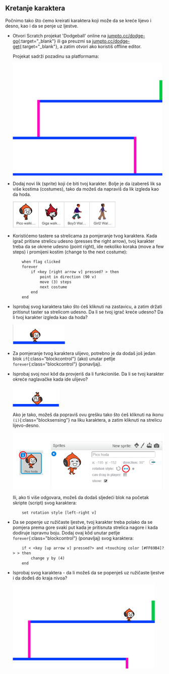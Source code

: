 ## Kretanje karaktera

Počnimo tako što ćemo kreirati karaktera koji može da se kreće lijevo i desno, kao i da se penje uz ljestve.

+ Otvori Scratch projekat 'Dodgeball' online na <a href="http://jumpto.cc/dodge-go" target="_blank">jumpto.cc/dodge-go</a>{:target="_blank"} ili ga preuzmi sa <a href="http://jumpto.cc/dodge-get" target="_blank">jumpto.cc/dodge-get</a>{:target="_blank"}, a zatim otvori ako koristiš offline editor.
    
    Projekat sadrži pozadinu sa platformama:
    
    ![screenshot](images/dodge-background.png)

+ Dodaj novi lik (sprite) koji će biti tvoj karakter. Bolje je da izabereš lik sa više kostima (costumes), tako da možeš da napraviš da lik izgleda kao da hoda.
    
    ![screenshot](images/dodge-characters.png)

+ Koristićemo tastere sa strelicama za pomjeranje tvog karaktera. Kada igrač pritisne strelicu udesno (presses the right arrow), tvoj karakter treba da se okrene udesno (point right), ide nekoliko koraka (move a few steps) i promijeni kostim (change to the next costume):
    
    ```blocks
        when flag clicked
        forever
            if <key [right arrow v] pressed? > then
                point in direction (90 v)
                move (3) steps
                next costume
            end
        end
    ```

+ Isprobaj svog karaktera tako što ćeš kliknuti na zastavicu, a zatim držati pritisnut taster sa strelicom udesno. Da li se tvoj igrač kreće udesno? Da li tvoj karakter izgleda kao da hoda?
    
    ![screenshot](images/dodge-walking.png)

+ Za pomjeranje tvog karaktera ulijevo, potrebno je da dodaš još jedan blok `if`{:class="blockcontrol"} (ako) unutar petlje `forever`{:class="blockcontrol"} (ponavljaj).

+ Isprobaj svoj novi kôd da provjeriš da li funkcioniše. Da li se tvoj karakter okreće naglavačke kada ide ulijevo?
    
    ![screenshot](images/dodge-upside-down.png)
    
    Ako je tako, možeš da popraviš ovu grešku tako što ćeš kliknuti na ikonu `(i)`{:class="blocksensing"} na liku karaktera, a zatim kliknuti na strelicu lijevo-desno.
    
    ![screenshot](images/dodge-left-right.png)
    
    Ili, ako ti više odgovara, možeš da dodaš sljedeći blok na početak skripte (script) svog karaktera:
    
    ```blocks
        set rotation style [left-right v]
    ```

+ Da se popenje uz ružičaste ljestve, tvoj karakter treba polako da se pomjera prema gore svaki put kada je pritisnuta strelica nagore i kada dodiruje ispravnu boju. Dodaj ovaj kôd unutar petlje `forever`{:class="blockcontrol"} (ponavljaj) svog karaktera:
    
    ```blocks
        if < <key [up arrow v] pressed?> and <touching color [#FF69B4]?> > then
            change y by (4)
        end
    ```

+ Isprobaj svog karaktera - da li možeš da se popenješ uz ružičaste ljestve i da dođeš do kraja nivoa?
    
    ![screenshot](images/dodge-test-character.png)
